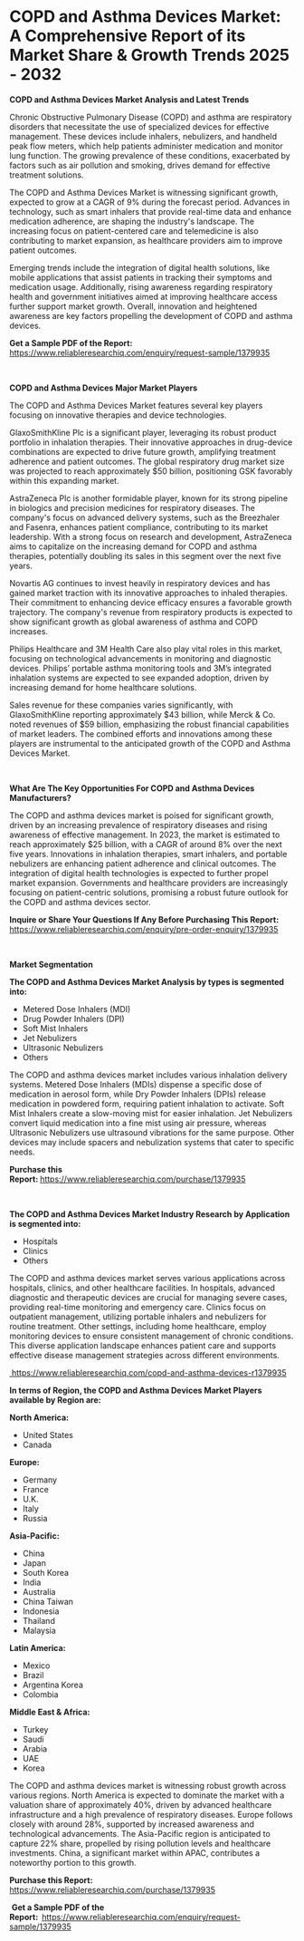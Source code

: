 <p><h1>COPD and Asthma Devices Market: A Comprehensive Report of its Market Share & Growth Trends 2025 - 2032</h1></p><p><strong>COPD and Asthma Devices Market Analysis and Latest Trends</strong></p>
<p><p>Chronic Obstructive Pulmonary Disease (COPD) and asthma are respiratory disorders that necessitate the use of specialized devices for effective management. These devices include inhalers, nebulizers, and handheld peak flow meters, which help patients administer medication and monitor lung function. The growing prevalence of these conditions, exacerbated by factors such as air pollution and smoking, drives demand for effective treatment solutions.</p><p>The COPD and Asthma Devices Market is witnessing significant growth, expected to grow at a CAGR of 9% during the forecast period. Advances in technology, such as smart inhalers that provide real-time data and enhance medication adherence, are shaping the industry's landscape. The increasing focus on patient-centered care and telemedicine is also contributing to market expansion, as healthcare providers aim to improve patient outcomes.</p><p>Emerging trends include the integration of digital health solutions, like mobile applications that assist patients in tracking their symptoms and medication usage. Additionally, rising awareness regarding respiratory health and government initiatives aimed at improving healthcare access further support market growth. Overall, innovation and heightened awareness are key factors propelling the development of COPD and asthma devices.</p></p>
<p><strong>Get a Sample PDF of the Report:&nbsp;</strong> <a href="https://www.reliableresearchiq.com/enquiry/request-sample/1379935?utm_campaign=2927&utm_medium=2&utm_source=Github&utm_content=ia&utm_term=13042025&utm_id=copd-and-asthma-devices">https://www.reliableresearchiq.com/enquiry/request-sample/1379935</a></p>
<p>&nbsp;</p>
<p><strong>COPD and Asthma Devices Major Market Players</strong></p>
<p><p>The COPD and Asthma Devices Market features several key players focusing on innovative therapies and device technologies. </p><p>GlaxoSmithKline Plc is a significant player, leveraging its robust product portfolio in inhalation therapies. Their innovative approaches in drug-device combinations are expected to drive future growth, amplifying treatment adherence and patient outcomes. The global respiratory drug market size was projected to reach approximately $50 billion, positioning GSK favorably within this expanding market.</p><p>AstraZeneca Plc is another formidable player, known for its strong pipeline in biologics and precision medicines for respiratory diseases. The company's focus on advanced delivery systems, such as the Breezhaler and Fasenra, enhances patient compliance, contributing to its market leadership. With a strong focus on research and development, AstraZeneca aims to capitalize on the increasing demand for COPD and asthma therapies, potentially doubling its sales in this segment over the next five years.</p><p>Novartis AG continues to invest heavily in respiratory devices and has gained market traction with its innovative approaches to inhaled therapies. Their commitment to enhancing device efficacy ensures a favorable growth trajectory. The company's revenue from respiratory products is expected to show significant growth as global awareness of asthma and COPD increases.</p><p>Philips Healthcare and 3M Health Care also play vital roles in this market, focusing on technological advancements in monitoring and diagnostic devices. Philips’ portable asthma monitoring tools and 3M’s integrated inhalation systems are expected to see expanded adoption, driven by increasing demand for home healthcare solutions.</p><p>Sales revenue for these companies varies significantly, with GlaxoSmithKline reporting approximately $43 billion, while Merck & Co. noted revenues of $59 billion, emphasizing the robust financial capabilities of market leaders. The combined efforts and innovations among these players are instrumental to the anticipated growth of the COPD and Asthma Devices Market.</p></p>
<p>&nbsp;</p>
<p><strong>What Are The Key Opportunities For COPD and Asthma Devices Manufacturers?</strong></p>
<p><p>The COPD and asthma devices market is poised for significant growth, driven by an increasing prevalence of respiratory diseases and rising awareness of effective management. In 2023, the market is estimated to reach approximately $25 billion, with a CAGR of around 8% over the next five years. Innovations in inhalation therapies, smart inhalers, and portable nebulizers are enhancing patient adherence and clinical outcomes. The integration of digital health technologies is expected to further propel market expansion. Governments and healthcare providers are increasingly focusing on patient-centric solutions, promising a robust future outlook for the COPD and asthma devices sector.</p></p>
<p><strong>Inquire or Share Your Questions If Any Before Purchasing This Report:</strong> <a href="https://www.reliableresearchiq.com/enquiry/pre-order-enquiry/1379935?utm_campaign=2927&utm_medium=2&utm_source=Github&utm_content=ia&utm_term=13042025&utm_id=copd-and-asthma-devices">https://www.reliableresearchiq.com/enquiry/pre-order-enquiry/1379935</a></p>
<p>&nbsp;</p>
<p><strong>Market Segmentation</strong></p>
<p><strong>The COPD and Asthma Devices Market Analysis by types is segmented into:</strong></p>
<p><ul><li>Metered Dose Inhalers (MDI)</li><li>Drug Powder Inhalers (DPI)</li><li>Soft Mist Inhalers</li><li>Jet Nebulizers</li><li>Ultrasonic Nebulizers</li><li>Others</li></ul></p>
<p><p>The COPD and asthma devices market includes various inhalation delivery systems. Metered Dose Inhalers (MDIs) dispense a specific dose of medication in aerosol form, while Dry Powder Inhalers (DPIs) release medication in powdered form, requiring patient inhalation to activate. Soft Mist Inhalers create a slow-moving mist for easier inhalation. Jet Nebulizers convert liquid medication into a fine mist using air pressure, whereas Ultrasonic Nebulizers use ultrasound vibrations for the same purpose. Other devices may include spacers and nebulization systems that cater to specific needs.</p></p>
<p><strong>Purchase this Report:&nbsp;</strong><a href="https://www.reliableresearchiq.com/purchase/1379935?utm_campaign=2927&utm_medium=2&utm_source=Github&utm_content=ia&utm_term=13042025&utm_id=copd-and-asthma-devices">https://www.reliableresearchiq.com/purchase/1379935</a></p>
<p>&nbsp;</p>
<p><strong>The COPD and Asthma Devices Market Industry Research by Application is segmented into:</strong></p>
<p><ul><li>Hospitals</li><li>Clinics</li><li>Others</li></ul></p>
<p><p>The COPD and asthma devices market serves various applications across hospitals, clinics, and other healthcare facilities. In hospitals, advanced diagnostic and therapeutic devices are crucial for managing severe cases, providing real-time monitoring and emergency care. Clinics focus on outpatient management, utilizing portable inhalers and nebulizers for routine treatment. Other settings, including home healthcare, employ monitoring devices to ensure consistent management of chronic conditions. This diverse application landscape enhances patient care and supports effective disease management strategies across different environments.</p></p>
<p><a href="https://www.reliableresearchiq.com/copd-and-asthma-devices-r1379935?utm_campaign=2927&utm_medium=2&utm_source=Github&utm_content=ia&utm_term=13042025&utm_id=copd-and-asthma-devices">&nbsp;https://www.reliableresearchiq.com/copd-and-asthma-devices-r1379935</a></p>
<p><strong>In terms of Region, the COPD and Asthma Devices Market Players available by Region are:</strong></p>
<p>
    <p> <strong> North America: </strong>
        <ul>
            <li>United States</li>
            <li>Canada</li>
        </ul>
        </p> 
    <p> <strong> Europe: </strong>
        <ul>
            <li>Germany</li>
            <li>France</li>
            <li>U.K.</li>
            <li>Italy</li>
            <li>Russia</li>
        </ul>
        </p> 
    <p> <strong> Asia-Pacific: </strong>
        <ul>
            <li>China</li>
            <li>Japan</li>
            <li>South Korea</li>
            <li>India</li>
            <li>Australia</li>
            <li>China Taiwan</li>
            <li>Indonesia</li>
            <li>Thailand</li>
            <li>Malaysia</li>
        </ul>
        </p> 
    <p> <strong> Latin America: </strong>
        <ul>
            <li>Mexico</li>
            <li>Brazil</li>
            <li>Argentina Korea</li>
            <li>Colombia</li>
        </ul>
        </p> 
    <p> <strong> Middle East & Africa: </strong>
        <ul>
            <li>Turkey</li>
            <li>Saudi</li>
            <li>Arabia</li>
            <li>UAE</li>
            <li>Korea</li>
        </ul>
    </p>
    </p>
<p><p>The COPD and asthma devices market is witnessing robust growth across various regions. North America is expected to dominate the market with a valuation share of approximately 40%, driven by advanced healthcare infrastructure and a high prevalence of respiratory diseases. Europe follows closely with around 28%, supported by increased awareness and technological advancements. The Asia-Pacific region is anticipated to capture 22% share, propelled by rising pollution levels and healthcare investments. China, a significant market within APAC, contributes a noteworthy portion to this growth.</p></p>
<p><strong>Purchase this Report: </strong><a href="https://www.reliableresearchiq.com/purchase/1379935?utm_campaign=2927&utm_medium=2&utm_source=Github&utm_content=ia&utm_term=13042025&utm_id=copd-and-asthma-devices">https://www.reliableresearchiq.com/purchase/1379935</a></p>
<p>&nbsp;<strong>Get a Sample PDF of the Report:&nbsp;&nbsp;</strong><a href="https://www.reliableresearchiq.com/enquiry/request-sample/1379935?utm_campaign=2927&utm_medium=2&utm_source=Github&utm_content=ia&utm_term=13042025&utm_id=copd-and-asthma-devices">https://www.reliableresearchiq.com/enquiry/request-sample/1379935</a></p>
<p><strong></strong></p>
<p><p></p><p></p><p></p></p>